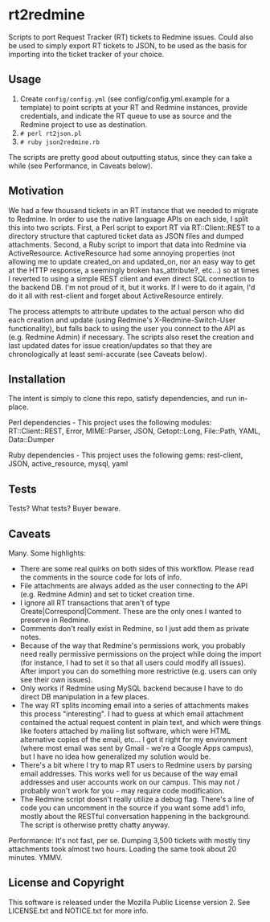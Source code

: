 # rt2redmine

Scripts to port Request Tracker (RT) tickets to Redmine issues.  Could also be used to simply export RT tickets to JSON, to be used as the basis for importing into the ticket tracker of your choice.

## Usage

1. Create `config/config.yml` (see config/config.yml.example for a template) to point scripts at your RT and Redmine instances, provide credentials, and indicate the RT queue to use as source and the Redmine project to use as destination.
2. `# perl rt2json.pl`
3. `# ruby json2redmine.rb`

The scripts are pretty good about outputting status, since they can take a while (see Performance, in Caveats below).

## Motivation

We had a few thousand tickets in an RT instance that we needed to migrate to Redmine. In order to use the native language APIs on each side, I split this into two scripts. First, a Perl script to export RT via RT::Client::REST to a directory structure that captured ticket data as JSON files and dumped attachments. Second, a Ruby script to import that data into Redmine via ActiveResource. ActiveResource had some annoying properties (not allowing me to update created_on and updated_on, nor an easy way to get at the HTTP response, a seemingly broken has_attribute?, etc...) so at times I reverted to using a simple REST client and even direct SQL connection to the backend DB.  I'm not proud of it, but it works.  If I were to do it again, I'd do it all with rest-client and forget about ActiveResource entirely.

The process attempts to attribute updates to the actual person who did each creation and update (using Redmine's X-Redmine-Switch-User functionality), but falls back to using the user you connect to the API as (e.g. Redmine Admin) if necessary.  The scripts also reset the creation and last updated dates for issue creation/updates so that they are chronologically at least semi-accurate (see Caveats below). 

## Installation

The intent is simply to clone this repo, satisfy dependencies, and run in-place. 

Perl dependencies - This project uses the following modules: RT::Client::REST, Error, MIME::Parser, JSON, Getopt::Long, File::Path, YAML, Data::Dumper

Ruby dependencies - This project uses the following gems: rest-client, JSON, active_resource, mysql, yaml

## Tests

Tests? What tests? Buyer beware.

## Caveats

Many. Some highlights:
 * There are some real quirks on both sides of this workflow.  Please read the comments in the source code for lots of info.
 * File attachments are always added as the user connecting to the API (e.g. Redmine Admin) and set to ticket creation time.
 * I ignore all RT transactions that aren't of type Create|Correspond|Comment. These are the only ones I wanted to preserve in Redmine.
 * Comments don't really exist in Redmine, so I just add them as private notes.
 * Because of the way that Redmine's permissions work, you probably need really permissive permissions on the project while doing the import (for instance, I had to set it so that all users could modify all issues). After import you can do something more restrictive (e.g. users can only see their own issues).
 * Only works if Redmine using MySQL backend because I have to do direct DB manipulation in a few places.
 * The way RT splits incoming email into a series of attachments makes this process "interesting". I had to guess at which email attachment contained the actual request content in plain text, and which were things like footers attached by mailing list software, which were HTML alternative copies of the email, etc... I got it right for my environment (where most email was sent by Gmail - we're a Google Apps campus), but I have no idea how generalized my solution would be.
 * There's a bit where I try to map RT users to Redmine users by parsing email addresses.  This works well for us because of the way email addresses and user accounts work on our campus. This may not / probably won't work for you - may require code modification.
 * The Redmine script doesn't really utilize a debug flag.  There's a line of code you can uncomment in the source if you want some add'l info, mostly about the RESTful conversation happening in the background.  The script is otherwise pretty chatty anyway.
 
Performance: It's not fast, per se.  Dumping 3,500 tickets with mostly tiny attachments took almost two hours.  Loading the same took about 20 minutes. YMMV.

## License and Copyright

This software is released under the Mozilla Public License version 2. See LICENSE.txt and NOTICE.txt for more info.
